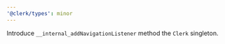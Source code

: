 ```yaml
---
'@clerk/types': minor
---
```


Introduce `__internal_addNavigationListener` method the `Clerk` singleton.
